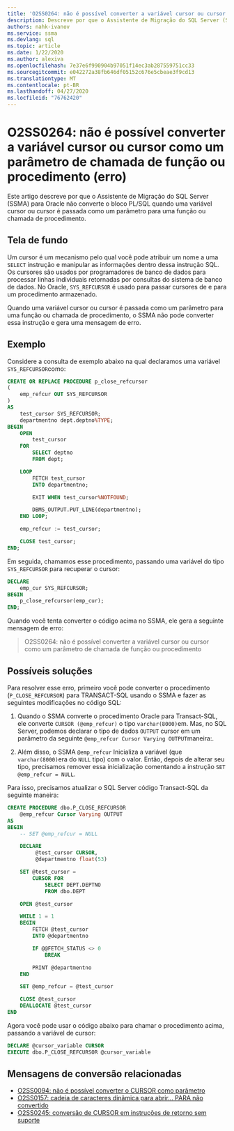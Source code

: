 ```yaml
---
title: 'O2SS0264: não é possível converter a variável cursor ou cursor como um parâmetro de chamada de função ou procedimento (erro)'
description: Descreve por que o Assistente de Migração do SQL Server (SSMA) para Oracle não converte o bloco PL/SQL quando uma variável cursor ou cursor é passada como um parâmetro para uma chamada de função ou procedimento.
authors: nahk-ivanov
ms.service: ssma
ms.devlang: sql
ms.topic: article
ms.date: 1/22/2020
ms.author: alexiva
ms.openlocfilehash: 7e37e6f990904b97051f14ec3ab287559751cc33
ms.sourcegitcommit: e042272a38fb646df05152c676e5cbeae3f9cd13
ms.translationtype: MT
ms.contentlocale: pt-BR
ms.lasthandoff: 04/27/2020
ms.locfileid: "76762420"
---
```

# <a name="o2ss0264-unable-to-convert-cursor-or-cursor-variable-as-a-function-or-procedure-call-parameter-error"></a>O2SS0264: não é possível converter a variável cursor ou cursor como um parâmetro de chamada de função ou procedimento (erro)

Este artigo descreve por que o Assistente de Migração do SQL Server (SSMA) para Oracle não converte o bloco PL/SQL quando uma variável cursor ou cursor é passada como um parâmetro para uma função ou chamada de procedimento.

## <a name="background"></a>Tela de fundo

Um cursor é um mecanismo pelo qual você pode atribuir um nome a uma `SELECT` instrução e manipular as informações dentro dessa instrução SQL. Os cursores são usados por programadores de banco de dados para processar linhas individuais retornadas por consultas do sistema de banco de dados. No Oracle, `SYS_REFCURSOR` é usado para passar cursores de e para um procedimento armazenado.

Quando uma variável cursor ou cursor é passada como um parâmetro para uma função ou chamada de procedimento, o SSMA não pode converter essa instrução e gera uma mensagem de erro.

## <a name="example"></a>Exemplo

Considere a consulta de exemplo abaixo na qual declaramos uma variável `SYS_REFCURSOR`como:

```sql
CREATE OR REPLACE PROCEDURE p_close_refcursor
(
    emp_refcur OUT SYS_REFCURSOR
)
AS
    test_cursor SYS_REFCURSOR;
    departmentno dept.deptno%TYPE;
BEGIN
    OPEN
        test_cursor
    FOR
        SELECT deptno
        FROM dept;

    LOOP
        FETCH test_cursor
        INTO departmentno;

        EXIT WHEN test_cursor%NOTFOUND;

        DBMS_OUTPUT.PUT_LINE(departmentno);
    END LOOP;

    emp_refcur := test_cursor;

    CLOSE test_cursor;
END;
```

Em seguida, chamamos esse procedimento, passando uma variável do tipo `SYS_REFCURSOR` para recuperar o cursor:

```sql
DECLARE
    emp_cur SYS_REFCURSOR;
BEGIN
    p_close_refcursor(emp_cur);
END;
```

Quando você tenta converter o código acima no SSMA, ele gera a seguinte mensagem de erro:

> O2SS0264: não é possível converter a variável cursor ou cursor como um parâmetro de chamada de função ou procedimento

## <a name="possible-remedies"></a>Possíveis soluções

Para resolver esse erro, primeiro você pode converter o procedimento (`P_CLOSE_REFCURSOR`) para TRANSACT-SQL usando o SSMA e fazer as seguintes modificações no código SQL:

1. Quando o SSMA converte o procedimento Oracle para Transact-SQL, ele converte `CURSOR (@emp_refcur)` o tipo `varchar(8000)`em. Mas, no SQL Server, podemos declarar o tipo de dados `OUTPUT` cursor em um parâmetro da seguinte `@emp_refcur Cursor Varying OUTPUT`maneira:.

2. Além disso, o SSMA `@emp_refcur` Inicializa a variável (que `varchar(8000)`era do `NULL` tipo) com o valor. Então, depois de alterar seu tipo, precisamos remover essa inicialização comentando a instrução `SET @emp_refcur = NULL`.

Para isso, precisamos atualizar o SQL Server código Transact-SQL da seguinte maneira:

```sql
CREATE PROCEDURE dbo.P_CLOSE_REFCURSOR
    @emp_refcur Cursor Varying OUTPUT
AS
BEGIN
    -- SET @emp_refcur = NULL

    DECLARE
         @test_cursor CURSOR,
         @departmentno float(53)

    SET @test_cursor =
        CURSOR FOR
            SELECT DEPT.DEPTNO
            FROM dbo.DEPT

    OPEN @test_cursor

    WHILE 1 = 1
    BEGIN
        FETCH @test_cursor
        INTO @departmentno

        IF @@FETCH_STATUS <> 0
            BREAK

        PRINT @departmentno
    END

    SET @emp_refcur = @test_cursor

    CLOSE @test_cursor
    DEALLOCATE @test_cursor
END
```

Agora você pode usar o código abaixo para chamar o procedimento acima, passando a variável de cursor:

```sql
DECLARE @cursor_variable CURSOR
EXECUTE dbo.P_CLOSE_REFCURSOR @cursor_variable
```

## <a name="related-conversion-messages"></a>Mensagens de conversão relacionadas

* [O2SS0094: não é possível converter o CURSOR como parâmetro](o2ss0094.md)
* [O2SS0157: cadeia de caracteres dinâmica para abrir... PARA não convertido](o2ss0157.md)
* [O2SS0245: conversão de CURSOR em instruções de retorno sem suporte](o2ss0245.md)
